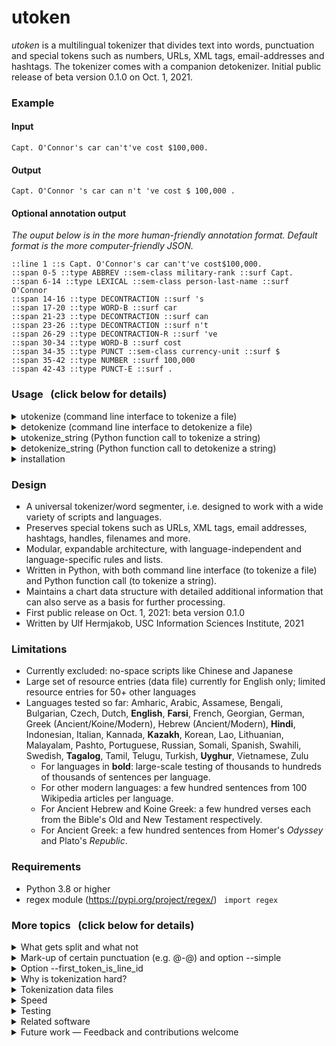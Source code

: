 # utoken
_utoken_ is a multilingual tokenizer that divides text into words, punctuation and special tokens such as numbers, URLs, XML tags, email-addresses and hashtags.
The tokenizer comes with a companion detokenizer.
Initial public release of beta version 0.1.0 on Oct. 1, 2021.

### Example
#### Input
```
Capt. O'Connor's car can't've cost $100,000.
```

#### Output
```
Capt. O'Connor 's car can n't 've cost $ 100,000 .
```

#### Optional annotation output
_The ouput below is in the more human-friendly annotation format. Default format is the more computer-friendly JSON._
```
::line 1 ::s Capt. O'Connor's car can't've cost$100,000.
::span 0-5 ::type ABBREV ::sem-class military-rank ::surf Capt.
::span 6-14 ::type LEXICAL ::sem-class person-last-name ::surf O'Connor
::span 14-16 ::type DECONTRACTION ::surf 's
::span 17-20 ::type WORD-B ::surf car
::span 21-23 ::type DECONTRACTION ::surf can
::span 23-26 ::type DECONTRACTION ::surf n't
::span 26-29 ::type DECONTRACTION-R ::surf 've
::span 30-34 ::type WORD-B ::surf cost
::span 34-35 ::type PUNCT ::sem-class currency-unit ::surf $
::span 35-42 ::type NUMBER ::surf 100,000
::span 42-43 ::type PUNCT-E ::surf .
```

### Usage &nbsp; (click below for details)
<details>
<summary>utokenize (command line interface to tokenize a file)</summary>

```
python -m utoken.utokenize [-h] [-i INPUT-FILENAME] [-o OUTPUT-FILENAME] [-a ANNOTATION-FILENAME] 
                           [--annotation_format ANNOTATION_FORMAT] [-p PROFILE-FILENAME] 
                           [--profile_scope PROFILE_SCOPE] [-d DATA_DIRECTORY] [--lc LANGUAGE-CODE] 
                           [-f] [-v] [-c] [--simple] [--version]
  
optional arguments:
  -h, --help            show this help message and exit
  -i INPUT-FILENAME, --input INPUT-FILENAME
                        (default: STDIN)
  -o OUTPUT-FILENAME, --output OUTPUT-FILENAME
                        (default: STDOUT)
  -a ANNOTATION-FILENAME, --annotation_file ANNOTATION-FILENAME
                        (optional output)
  --annotation_format ANNOTATION_FORMAT
                        (default: 'json'; alternative: 'double-colon')
  -p PROFILE-FILENAME, --profile PROFILE-FILENAME
                        (optional output for performance analysis)
  --profile_scope PROFILE_SCOPE
                        (optional scope for performance analysis)
  -d DATA_DIRECTORY, --data_directory DATA_DIRECTORY
                        (default: standard data directory)
  --lc LANGUAGE-CODE    ISO 639-3, e.g. 'fas' for Persian
  -f, --first_token_is_line_id
                        First token is line ID (and will be exempt from any tokenization)
  -v, --verbose         write change log etc. to STDERR
  -c, --chart           build annotation chart, even without annotation output
  --simple              prevent MT-style output (e.g. @-@). Note: can degrade any detokenization
  --version             show program's version number and exit
```
Note: Please make sure that your $PYTHONPATH includes the directory in which this README file resides.
</details>

<details>
<summary>detokenize (command line interface to detokenize a file)</summary>

```
python -m utoken.detokenize [-h] [-i INPUT-FILENAME] [-o OUTPUT-FILENAME] [-d DATA_DIRECTORY] 
                            [--lc LANGUAGE-CODE] [-f] [-v] [--version]
optional arguments:
  -h, --help            show this help message and exit
  -i INPUT-FILENAME, --input INPUT-FILENAME
                        (default: STDIN)
  -o OUTPUT-FILENAME, --output OUTPUT-FILENAME
                        (default: STDOUT)
  -d DATA_DIRECTORY, --data_directory DATA_DIRECTORY
                        (default: standard data directory)
  --lc LANGUAGE-CODE    ISO 639-3, e.g. 'fas' for Persian
  -f, --first_token_is_line_id
                        First token is line ID (and will be exempt from any tokenization)
  -v, --verbose         write change log etc. to STDERR
  --version             show program's version number and exit
```
Note: Please make sure that your $PYTHONPATH includes the directory in which this README file resides.
</details>

<details>
<summary>utokenize_string (Python function call to tokenize a string)</summary>
  
```python
from utoken import utokenize
  
tok = utokenize.Tokenizer(lang_code='eng')  # Initialize tokenizer, load resources
print(tok.utokenize_string("Dont worry!"))
print(tok.utokenize_string("Sold,for $9,999.99 on ebay.com."))
```
Output:
```
Do n't worry !
Sold , for $ 9,999.99 on ebay.com .
```
Note: Please make sure that your $PYTHONPATH includes the directory in which this README file resides.
</details>

<details>
<summary>detokenize_string (Python function call to detokenize a string)</summary>
 
```python
from utoken import detokenize

detok = detokenize.Detokenizer(lang_code='eng')  # Initialize detokenizer, load resources
print(detok.detokenize_string("Do n't worry !"))
print(detok.detokenize_string("Sold , for $ 9,999.99 on ebay.com ."))
```
Output:
```
Don't worry!
Sold, for $9,999.99 on ebay.com.
```
Note: Please make sure that your $PYTHONPATH includes the directory in which this README file resides.
</details>

<details>
<summary>installation</summary>

```bash
pip install utoken
```
or
```bash
git clone https://github.com/uhermjakob/utoken.git
```
</details>

### Design
* A universal tokenizer/word segmenter, i.e. designed to work with a wide variety of scripts and languages.
* Preserves special tokens such as URLs, XML tags, email addresses, hashtags, handles, filenames and more.
* Modular, expandable architecture, with language-independent and language-specific rules and lists.
* Written in Python, with both command line interface (to tokenize a file) and Python function call (to tokenize a string).
* Maintains a chart data structure with detailed additional information that can also serve as a basis for further processing.
* First public release on Oct. 1, 2021: beta version 0.1.0
* Written by Ulf Hermjakob, USC Information Sciences Institute, 2021

### Limitations
* Currently excluded: no-space scripts like Chinese and Japanese
* Large set of resource entries (data file) currently for English only; limited resource entries for 50+ other languages
* Languages tested so far: Amharic, Arabic, Assamese, Bengali, Bulgarian, Czech, Dutch, __English__, __Farsi__, French, Georgian, German, Greek (Ancient/Koine/Modern), Hebrew (Ancient/Modern), __Hindi__, Indonesian, Italian, Kannada, __Kazakh__, Korean, Lao, Lithuanian, Malayalam, Pashto, Portuguese, Russian, Somali, Spanish, Swahili, Swedish, __Tagalog__, Tamil, Telugu, Turkish, __Uyghur__, Vietnamese, Zulu
  * For languages in __bold__: large-scale testing of thousands to hundreds of thousands of sentences per language.
  * For other modern languages: a few hundred sentences from 100 Wikipedia articles per language.
  * For Ancient Hebrew and Koine Greek: a few hundred verses each from the Bible's Old and New Testament respectively.  
  * For Ancient Greek: a few hundred sentences from Homer's _Odyssey_ and Plato's _Republic_.

### Requirements
* Python 3.8 or higher
* regex module (https://pypi.org/project/regex/) &nbsp; ```import regex```

### More topics &nbsp; (click below for details)
<details>
<summary>What gets split and what not</summary>

### What gets split
* Contractions: ```John's``` → ```John``` ```'s```; ```we've``` → ```we``` ```'ve```; ```can't``` → ```can``` ```n't```; ```won't``` → ```will``` ```n't```
* Quantities into number and unit: ```5,000km²``` → ```5,000``` ```km²```
* Ordinal numbers into number and ordinal particle: ```350th``` → ```350``` ```th```
* Non-lexical hyphenated expressions: ```peace-loving``` → ```peace``` ```@-@``` ```loving```
* Name initials: ```J.S.Bach``` → ```J.``` ```S.``` ```Bach```
 
### What stays together
* XML tags: ```<a href="http://www.hollywoodbowl.com">```
* URLs: ```https://www.youtube.com/watch?v=AaZ_RSt0KP8```
* Email addresses: ```а.almukhanov@energo.gov.kz```
* Filenames: ```Оперплан_каз2015.doc```
* Numbers: ```-12,345,678.90``` &nbsp; ```१,२३,४५,६७८.९०```
* Abbreviations: ```Mr.``` &nbsp; ```e.g.``` &nbsp; ```w/o```
* Lexicon entries with dashes: ```T-shirt``` &nbsp; ```father-in-law``` &nbsp; ```so-called``` &nbsp; ```Port-au-Prince```
* Lexicon entries with apostrophe: ```Xi’an``` &nbsp; <nobr>```'s-Gravenhage```</nobr>
* Hashtags, handles: ```#global_warming``` &nbsp; ```#2``` &nbsp; ```@GermanBeer```
* Groups of related punctuation: ```???```
* Groups of emojis and other symbols: ```⚽👍🎉```
* Words with an internal _zero width non-joiner_: e.g. Farsi ```می‌خواهم```
</details>

<details>
<summary>Mark-up of certain punctuation (e.g. @-@) and option --simple</summary>

### Mark-up of certain punctuation (e.g. @-@)
For many application such as machine translation, tokenization is important, but should be reversed when producing the final output.
In some cases, this is relatively straight forward, so ```.``` and ```,``` typically attach to the word on the left and ```(``` attaches to the word on the right.
In other cases, it can generally be very hard to decide how to detokenize, so we add a special tag such as ```@``` during tokenization in order to guide later dekonization.
A ```@``` on one or both sides of punctuation indicates that in the original text, the punctuation and neighboring word were together. 
To look at it in another way, the tokenizer basically upgrades the non-directional ```"``` to an open ```"@``` or close ```@"``` delimiter. 

Example: ```("Hello,world!")``` &nbsp; Tokenized: ```( "@ Hello , world ! @" )``` &nbsp; Detokenized: ```("Hello, world!")```
  
If later detokenization is not import and you want to suppress any markup with ```@```, call _utokenizer.py_ with the option _--simple_
  
Example: ```("Hello,world!")``` &nbsp; Tokenized (simple): ```( " Hello , world ! " )``` &nbsp; Detokenized: ```(" Hello, world! ")```
</details>

<details>
<summary>Option --first_token_is_line_id</summary>

### Option --first_token_is_line_id
In some applications, the text to be tokenized is preceded by a sentence ID at the beginning of each line and tokenization should *not* be applied to those sentence IDs.  
Option ```--first_token_is_line_id```, or ```-f``` for short, suppresses tokenization of those sentence IDs.

* Example input: ```GEN:1:1	In the beginning, God created the heavens and the earth.```
* ```utokenize.pl``` tokenization: ```GEN @:@ 1 @:@ 1 In the beginning , God created the heavens and the earth .```
* ```utokenize.pl -f``` tokenization: ```GEN:1:1 In the beginning , God created the heavens and the earth .```
</details>
  
<details>
<summary>Why is tokenization hard?</summary>

### Why is tokenization hard?
Tokenization is more then just splitting a sentence along spaces, as a lot of punctuation such as commas and periods are attached to adjacent words.
But we can't just blindly split off commas and periods, as this would break numbers such as `12,345.60`, abbreviations such as `Mr.` or URLs such as `www.usc.edu`.

* There are many special types of entities that need to be preserved in tokenization, e.g. 
  * XML tags: ```<a href="http://www.hollywoodbowl.com">```
  * URLs: ```https://www.youtube.com/watch?v=AaZ_RSt0KP8```
  * Email addresses: ```а.almukhanov@energo.gov.kz```
  * Filenames: ```Оперплан_каз2015.doc```
  * Numbers: ```-12,345,678.90``` &nbsp; ```१,२३,४५,६७८.९०```
  * Hashtags, handles: ```#global_warming``` &nbsp; ```#2``` &nbsp; ```@GermanBeer```
* __Abbreviations__ can be hard to determine in many languages, as a period might indicate an abbreviation or the end of a sentence.
  * Abbreviations: ```Mr.``` &nbsp; ```e.g.``` &nbsp; ```w/o```
* __Apostrophes__ are normal letters in some languages, e.g. Somali ```su'aal``` (_question_). Apostrophes can appear in foreign names (e.g. ```Xi'an``` and ```'s-Gravenhage```). In some languages, an apostrophe is used for contractions, such as ```John's``` and ```we'll``` in English. Additionally, an apostrophe can be used as a quote around a word or phrase such as `'Good job!'`. All these cases have to be treated differently.
* __Hyphens__ can join independent words such as in `peace-loving` (which should be split). But they also occur inside lexical phrases such as `T-shirt` that should __not__ be split.
* Many applications need to map a tokenized sentence back to 'normal' untokenized text. To support such a __detokenizer__, the tokenizer's output must facilitate future detokenization. For example, by default, the tokenizer adds attachment tags such as '@' to punctuation to indicate to which side(s) they should attach after detokenization. For more on this topic, please see topic _Mark-up of certain punctuation_ above.
* Other challenges: symbols, variation selectors, non-standard whitespaces, special characters such as `zero width non-joiner`.
* In general, it is hard to make a tokenizer work __universally__, for a wide range of languages, scripts and conventions.
* _utoken_ uses a combination of general patterns and lists of specific tokens to solve many of the challenges above. (See more under topic _Tokenization data files_.)
* Example for a language-specific challenge: In Modern Hebrew, acronyms are marked by placing a _gershayim_ between the last two characters, e.g. ארה״ב (USA). In practice, the _gershayim_ is often replaced by the more readily available quotation mark ("). However, quotation marks are also used for quotations, e.g. <span dir="rtl">ה"סתום"</span> (the "valve"), so care has to be taken to do justice to both acronymns (preserve as a single token) and quotes (separate into multiple tokens).
</details>

<details>
<summary>Tokenization data files</summary>

### Tokenization data files
_utokenize_ includes a number of data files to supports its operation:
* `tok-resource.txt` includes language-independent tokenization resource entries, especially for punctuation, abbreviations (e.g. ```km²```) and names (especially those with hyphens, spaces and other non-alpha characters)
* `tok-resource-eng-global.txt` contains tokenization resource entries for English that are also loaded for other languages. This is helpful as foreign texts often code-switch to English.
* `tok-resource-eng.txt` contains tokenization resource entries for English that are not shared, including those that would not work in other languages. For example, in English, _dont_ in a non-standard version of _don't_ and is tokenized into ```do``` ```n't```, but in French, _dont_ (_of which_) is a regular word that should be left alone.
* `detok-resource.txt` includes resources for detokenization. The file is also used by the tokenizer to mark up certain punctuation with attachment tags such as @-@.
* There are numerous other `tok-resource-xxx.txt` files for other languages, some larger than others. Some languages such as Farsi just don't use contractions and abbreviations with periods that much, so there are few entries. Others files might benefit from additional contributions. 
* `top-level-domain-codes.txt` contains a list of suffixes such as .com, .org, .uk, .tv to support tokenization of URLs and email address.

Exmaples of resource entries:
```
::punct-split ! ::side end ::group True ::comment multiple !!! remain grouped as a single token
::contraction can't ::target can n't ::lcode eng
::repair wo n't ::target will n't ::lcode eng ::problem previous tokenizer
::abbrev No. ::exp number ::lcode eng ::sem-class corpus-component ::case-sensitive True ::right-context \s*\d
::lexical T-shirt ::lcode eng ::plural +s
::misspelling accomodate ::target accommodate ::lcode eng ::suffix-variations e/ed;es;ing;ion;ions

::markup-attach - ::group True ::comment hyphen-minus ::example the hyphen in _peace-loving_ will be marked up as ```@-@```
::auto-attach th ::side left ::left-context \d ::lcode eng ::example 20th
```
</details>

<details>
<summary>Speed</summary>

### Speed
210,000 characters per second (real time) on a 39k sentence English AMR corpus on a 2021 MacBook Pro using a single CPU.
Parallelization is trivial as sentences are tokenized independent of each other.
</details>

<details>
<summary>Testing</summary>

### Testing
_utoken_ has been tested on 51 corpora in 40 languages and 15 scripts (as of Oct. 8, 2021).
Tests include 
* Manual review of lots of tokenization
* Comparison to other tokenizers: [Sacremoses](https://github.com/alvations/sacremoses) and [ulf-tokenizer](https://github.com/isi-nlp/ulf-tokenizer)
* Tokenization analysis scripts: 
  * wildebeest (text normalization and cleaning; analysis of types of characters used, encoding issues) 
  * aux/tok-analysis.py (looks for a number of potential problems such as tokens with mixed letters/digits, mixed letters/punctuation, potential abbreviations separated from period)
* Comparisons to previous versions of all test corpora before release.
</details>

<details>
<summary>Related software</summary>

### Related software
* [Universal romanizer _uroman_](https://github.com/isi-nlp/uroman), written by Ulf Hermjakob (same author)
</details>

<details>
<summary>Future work — Feedback and contributions welcome</summary>

### Future work — Feedback and contributions welcome
Plans include 
* Building resources, testing and fine-tuning of additional languages such as Hausa, Hungarian, Marathi, Odia, Quechua, Xhosa.
* Adding new special entity types such as IPA pronunciations, geographic coordinates, complex IDs such as 403(k).
* Semi-supervised learning of lexical and abbreviation resources from large corpora.
</details>

